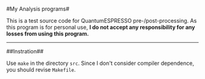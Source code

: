 #My Analysis programs#

This is a test source code for QuantumESPRESSO pre-/post-processing.
As this program is for personal use, **I do not accept any responsibility for any losses from using this program.**

***

##Instration##

Use `make` in the directory `src`.
Since I don't consider compiler dependence, you should revise `Makefile`.
